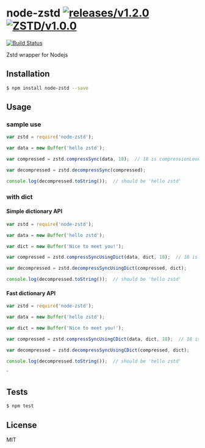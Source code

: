 node-zstd [![releases/v1.2.0](https://img.shields.io/badge/release-v1.2.0-blue.svg)](https://github.com/zwb-ict/node-zstd/releases/tag/1.2.0) [![ZSTD/v1.0.0](https://img.shields.io/badge/ZSTD-v1.0.0-green.svg)](https://github.com/facebook/zstd/releases/tag/v1.0.0)
=====

[![Build Status][1]][2]

[1]: https://travis-ci.org/zwb-ict/node-zstd.svg?branch=master
[2]: https://travis-ci.org/zwb-ict/node-zstd

Zstd wrapper for Nodejs

## Installation

```bash
$ npm install node-zstd --save
```

## Usage

### sample use

```js
var zstd = require('node-zstd');

var data = new Buffer('hello zstd');

var compressed = zstd.compressSync(data, 18);  // 18 is compressionLevel, default 1 if none.

var decompressed = zstd.decompressSync(compressed);

console.log(decompressed.toString());  // should be 'hello zstd'
```

### with dict

#### Simple dictionary API

```js
var zstd = require('node-zstd');

var data = new Buffer('hello zstd');

var dict = new Buffer('Nice to meet you!');

var compressed = zstd.compressSyncUsingDict(data, dict, 18);  // 18 is compressionLevel, default 1 if none.

var decompressed = zstd.decompressSyncUsingDict(compressed, dict);

console.log(decompressed.toString());  // should be 'hello zstd'
```
#### Fast dictionary API

```js
var zstd = require('node-zstd');

var data = new Buffer('hello zstd');

var dict = new Buffer('Nice to meet you!');

var compressed = zstd.compressSyncUsingCDict(data, dict, 18);  // 18 is compressionLevel, default 1 if none.

var decompressed = zstd.decompressSyncUsingCDict(compressed, dict);

console.log(decompressed.toString());  // should be 'hello zstd'
```
`
## Tests

```sh
$ npm test
```

## License
MIT
